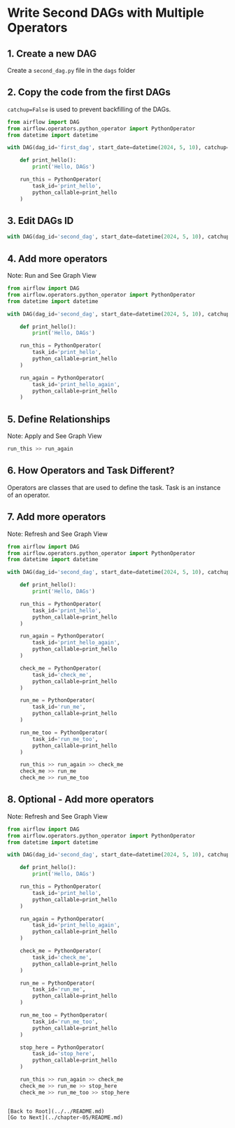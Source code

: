 # Write Second DAGs with Multiple Operators

## 1. Create a new DAG

Create a `second_dag.py` file in the `dags` folder

## 2. Copy the code from the first DAGs

`catchup=False` is used to prevent backfilling of the DAGs.

```python {"id":"01HYCH15TDF6P9S5JE1XC01CG8"}
from airflow import DAG
from airflow.operators.python_operator import PythonOperator
from datetime import datetime

with DAG(dag_id='first_dag', start_date=datetime(2024, 5, 10), catchup=False) as dag:

    def print_hello():
        print('Hello, DAGs')

    run_this = PythonOperator(
        task_id='print_hello',
        python_callable=print_hello
    )
```

## 3. Edit DAGs ID

```python {"id":"01HYCH15TDF6P9S5JE1Z2WXKA6"}
with DAG(dag_id='second_dag', start_date=datetime(2024, 5, 10), catchup=False) as dag:
```

## 4. Add more operators

Note: Run and See Graph View

```python {"id":"01HYCH15TDF6P9S5JE1Z6T32Z6"}
from airflow import DAG
from airflow.operators.python_operator import PythonOperator
from datetime import datetime

with DAG(dag_id='second_dag', start_date=datetime(2024, 5, 10), catchup=False) as dag:

    def print_hello():
        print('Hello, DAGs')

    run_this = PythonOperator(
        task_id='print_hello',
        python_callable=print_hello
    )

    run_again = PythonOperator(
        task_id='print_hello_again',
        python_callable=print_hello
    )
```

## 5. Define Relationships

Note: Apply and See Graph View

```python {"id":"01HYCH15TDF6P9S5JE204EPCQT"}
run_this >> run_again
```

## 6. How Operators and Task Different?

Operators are classes that are used to define the task. Task is an instance of an operator.

## 7. Add more operators

Note: Refresh and See Graph View

```python {"id":"01HYCH15TDF6P9S5JE21GX3WT6"}
from airflow import DAG
from airflow.operators.python_operator import PythonOperator
from datetime import datetime

with DAG(dag_id='second_dag', start_date=datetime(2024, 5, 10), catchup=False) as dag:

    def print_hello():
        print('Hello, DAGs')

    run_this = PythonOperator(
        task_id='print_hello',
        python_callable=print_hello
    )

    run_again = PythonOperator(
        task_id='print_hello_again',
        python_callable=print_hello
    )

    check_me = PythonOperator(
        task_id='check_me',
        python_callable=print_hello
    )

    run_me = PythonOperator(
        task_id='run_me',
        python_callable=print_hello
    )

    run_me_too = PythonOperator(
        task_id='run_me_too',
        python_callable=print_hello
    )

    run_this >> run_again >> check_me
    check_me >> run_me
    check_me >> run_me_too
```

## 8. Optional - Add more operators

Note: Refresh and See Graph View

```python
from airflow import DAG
from airflow.operators.python_operator import PythonOperator
from datetime import datetime

with DAG(dag_id='second_dag', start_date=datetime(2024, 5, 10), catchup=False) as dag:

    def print_hello():
        print('Hello, DAGs')

    run_this = PythonOperator(
        task_id='print_hello',
        python_callable=print_hello
    )

    run_again = PythonOperator(
        task_id='print_hello_again',
        python_callable=print_hello
    )

    check_me = PythonOperator(
        task_id='check_me',
        python_callable=print_hello
    )

    run_me = PythonOperator(
        task_id='run_me',
        python_callable=print_hello
    )

    run_me_too = PythonOperator(
        task_id='run_me_too',
        python_callable=print_hello
    )

    stop_here = PythonOperator(
        task_id='stop_here',
        python_callable=print_hello
    )

    run_this >> run_again >> check_me
    check_me >> run_me >> stop_here
    check_me >> run_me_too >> stop_here
```
```

[Back to Root](../../README.md)
[Go to Next](../chapter-05/README.md)